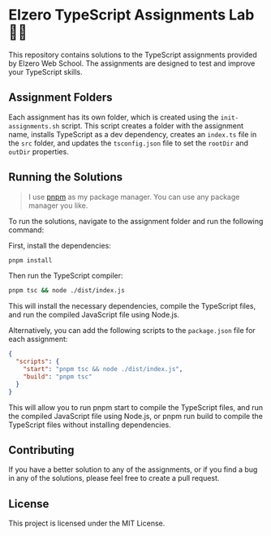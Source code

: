 # Elzero TypeScript Assignments Lab 🧪💫

This repository contains solutions to the TypeScript assignments provided by Elzero Web School. The assignments are designed to test and improve your TypeScript skills.

## Assignment Folders

Each assignment has its own folder, which is created using the `init-assignments.sh` script. This script creates a folder with the assignment name, installs TypeScript as a dev dependency, creates an `index.ts` file in the `src` folder, and updates the `tsconfig.json` file to set the `rootDir` and `outDir` properties.

## Running the Solutions

> I use [pnpm](https://pnpm.io/) as my package manager. You can use any package manager you like.

To run the solutions, navigate to the assignment folder and run the following command:

First, install the dependencies:
```bash
pnpm install
```
Then run the TypeScript compiler:
```bash
pnpm tsc && node ./dist/index.js
```

This will install the necessary dependencies, compile the TypeScript files, and run the compiled JavaScript file using Node.js.

Alternatively, you can add the following scripts to the `package.json` file for each assignment:

```json
{
  "scripts": {
    "start": "pnpm tsc && node ./dist/index.js",
    "build": "pnpm tsc"
  }
}
```

This will allow you to run pnpm start to compile the TypeScript files, and run the compiled JavaScript file using Node.js, or pnpm run build to compile the TypeScript files without installing dependencies.

## Contributing

If you have a better solution to any of the assignments, or if you find a bug in any of the solutions, please feel free to create a pull request.

## License

This project is licensed under the MIT License.
